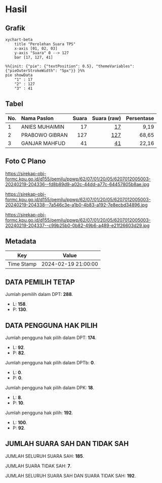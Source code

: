 # Hasil

## Grafik

```mermaid
xychart-beta
    title "Perolehan Suara TPS"
    x-axis [01, 02, 03]
    y-axis "Suara" 0 --> 127
    bar [17, 127, 41]
```

```mermaid
%%{init: {"pie": {"textPosition": 0.5}, "themeVariables": {"pieOuterStrokeWidth": "5px"}} }%%
pie showData
    "1" : 17
    "2" : 127
    "3" : 41
```

## Tabel

| No. | Nama Paslon    | Suara | Suara (raw) | Persentase |
|:--- |:-------------- | -----:| -----------:| ----------:|
| 1   | ANIES MUHAIMIN | 17    | [17][p-1]   | 9,19       |
| 2   | PRABOWO GIBRAN | 127   | [127][p-2]  | 68,65      |
| 3   | GANJAR MAHFUD  | 41    | [41][p-3]   | 22,16      |


[p-1]: https://github.com/gigit-pemilu/pemilu-2024-62-kalimantan-tengah/blob/main/pilpres/hitung-suara/sub/62-kalimantan-tengah/sub/07-seruyan/sub/01-seruyan-hilir/sub/2005-pematang-limau/sub/003-tps/sub/paslon-1.txt
[p-2]: https://github.com/gigit-pemilu/pemilu-2024-62-kalimantan-tengah/blob/main/pilpres/hitung-suara/sub/62-kalimantan-tengah/sub/07-seruyan/sub/01-seruyan-hilir/sub/2005-pematang-limau/sub/003-tps/sub/paslon-2.txt
[p-3]: https://github.com/gigit-pemilu/pemilu-2024-62-kalimantan-tengah/blob/main/pilpres/hitung-suara/sub/62-kalimantan-tengah/sub/07-seruyan/sub/01-seruyan-hilir/sub/2005-pematang-limau/sub/003-tps/sub/paslon-3.txt

## Foto C Plano

https://sirekap-obj-formc.kpu.go.id/d155/pemilu/ppwp/62/07/01/20/05/6207012005003-20240219-204336--fd8b89d9-a02c-44dd-a77c-64457805b8ae.jpg

https://sirekap-obj-formc.kpu.go.id/d155/pemilu/ppwp/62/07/01/20/05/6207012005003-20240219-204338--7a546c3e-a1b0-4b83-a192-7e8ecbd34896.jpg

https://sirekap-obj-formc.kpu.go.id/d155/pemilu/ppwp/62/07/01/20/05/6207012005003-20240219-204337--c99b25b0-0b82-49b6-a489-e21f26603d29.jpg


## Metadata

| Key        | Value               |
| ---------- | ------------------- |
| Time Stamp | 2024-02-19 21:00:00 |


## DATA PEMILIH TETAP

Jumlah pemilih dalam DPT: **288**.
 * L: **158**.
 * P: **130**.

## DATA PENGGUNA HAK PILIH

Jumlah pengguna hak pilih dalam DPT: **174**.
 * L: **92**.
 * P: **82**.

Jumlah pengguna hak pilih dalam DPTb: **0**.
 * L: **0**.
 * P: **0**.

Jumlah pengguna hak pilih dalam DPK: **18**.
 * L: **8**.
 * P: **10**.

Jumlah pengguna hak pilih: **192**.
 * L: **100**.
 * P: **92**.

## JUMLAH SUARA SAH DAN TIDAK SAH

JUMLAH SELURUH SUARA SAH: **185**.

JUMLAH SUARA TIDAK SAH: **7**.

JUMLAH SELURUH SUARA SAH DAN SUARA TIDAK SAH: **192**.


